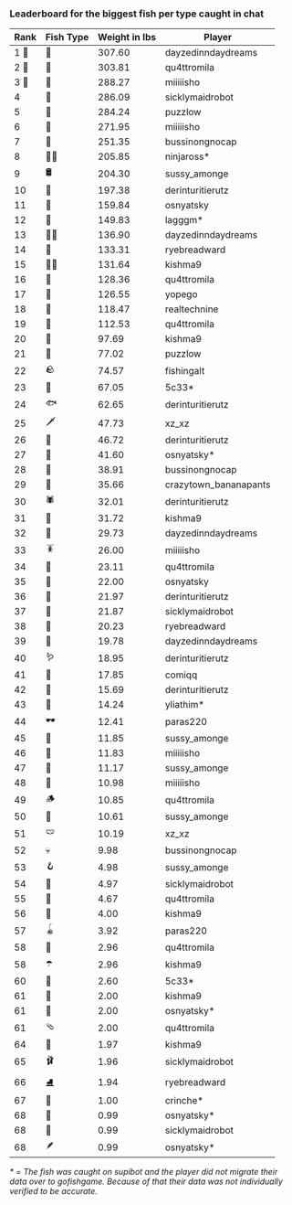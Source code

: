 ### Leaderboard for the biggest fish per type caught in chat
| Rank | Fish Type | Weight in lbs | Player |
|------|-----------|--------|--------|
| 1 🥇  | 🦑 | 307.60 | dayzedinndaydreams |
| 2 🥈  | 🐳 | 303.81 | qu4ttromila |
| 3 🥉  | 🦈 | 288.27 | miiiiisho |
| 4  | 🦕 | 286.09 | sicklymaidrobot |
| 5  | 🐉 | 284.24 | puzzlow |
| 6  | 🐍 | 271.95 | miiiiisho |
| 7  | 🐢 | 251.35 | bussinongnocap |
| 8  | 🐻‍❄ | 205.85 | ninjaross* |
| 9  | 🛢️ | 204.30 | sussy_amonge |
| 10  | 🐙 | 197.38 | derinturitierutz |
| 11  | 🐋 | 159.84 | osnyatsky |
| 12  | 🐊 | 149.83 | lagggm* |
| 13  | 🧜‍♀️ | 136.90 | dayzedinndaydreams |
| 14  | 🦭 | 133.31 | ryebreadward |
| 15  | 🧞‍♂ | 131.64 | kishma9 |
| 16  | 🦪 | 128.36 | qu4ttromila |
| 17  | 🦞 | 126.55 | yopego |
| 18  | 🧟 | 118.47 | realtechnine |
| 19  | 🐬 | 112.53 | qu4ttromila |
| 20  | 🪸 | 97.69 | kishma9 |
| 21  | 👑 | 77.02 | puzzlow |
| 22  | 🪨 | 74.57 | fishingalt |
| 23  | 🦐 | 67.05 | 5c33* |
| 24  | 🐟 | 62.65 | derinturitierutz |
| 25  | 🗡️ | 47.73 | xz_xz |
| 26  | 🐸 | 46.72 | derinturitierutz |
| 27  | 🐧 | 41.60 | osnyatsky* |
| 28  | 🦀 | 38.91 | bussinongnocap |
| 29  | 🐡 | 35.66 | crazytown_bananapants |
| 30  | 🕷️ | 32.01 | derinturitierutz |
| 31  | 🥒 | 31.72 | kishma9 |
| 32  | 🧽 | 29.73 | dayzedinndaydreams |
| 33  | 🪳 | 26.00 | miiiiisho |
| 34  | 🎰 | 23.11 | qu4ttromila |
| 35  | 🦠 | 22.00 | osnyatsky |
| 36  | 🐠 | 21.97 | derinturitierutz |
| 37  | 🪼 | 21.87 | sicklymaidrobot |
| 38  | 🧭 | 20.23 | ryebreadward |
| 39  | 🦦 | 19.78 | dayzedinndaydreams |
| 40  | 🪱 | 18.95 | derinturitierutz |
| 41  | 🍄 | 17.85 | comiqq |
| 42  | 🦆 | 15.69 | derinturitierutz |
| 43  | 🐌 | 14.24 | yliathim* |
| 44  | 🕶️ | 12.41 | paras220 |
| 45  | 👒 | 11.85 | sussy_amonge |
| 46  | 🧸 | 11.83 | miiiiisho |
| 47  | 🧃 | 11.17 | sussy_amonge |
| 48  | 🧊 | 10.98 | miiiiisho |
| 49  | 🪵 | 10.85 | qu4ttromila |
| 50  | 🦎 | 10.61 | sussy_amonge |
| 51  | 🩲 | 10.19 | xz_xz |
| 52  | 💀 | 9.98 | bussinongnocap |
| 53  | 🪝 | 4.98 | sussy_amonge |
| 54  | 🎏 | 4.97 | sicklymaidrobot |
| 55  | 🥫 | 4.67 | qu4ttromila |
| 56  | 🐚 | 4.00 | kishma9 |
| 57  | 🪀 | 3.92 | paras220 |
| 58  | 🥪 | 2.96 | qu4ttromila |
| 58  | ☂️ | 2.96 | kishma9 |
| 60  | 🍬 | 2.60 | 5c33* |
| 61  | 👟 | 2.00 | kishma9 |
| 61  | 🧦 | 2.00 | osnyatsky* |
| 61  | 🩴 | 2.00 | qu4ttromila |
| 64  | 👢 | 1.97 | kishma9 |
| 65  | 🩰 | 1.96 | sicklymaidrobot |
| 66  | ⛸️ | 1.94 | ryebreadward |
| 67  | 🌿 | 1.00 | crinche* |
| 68  | 🧣 | 0.99 | osnyatsky* |
| 68  | 🧤 | 0.99 | sicklymaidrobot |
| 68  | 🪶 | 0.99 | osnyatsky* |

_* = The fish was caught on supibot and the player did not migrate their data over to gofishgame. Because of that their data was not individually verified to be accurate._
